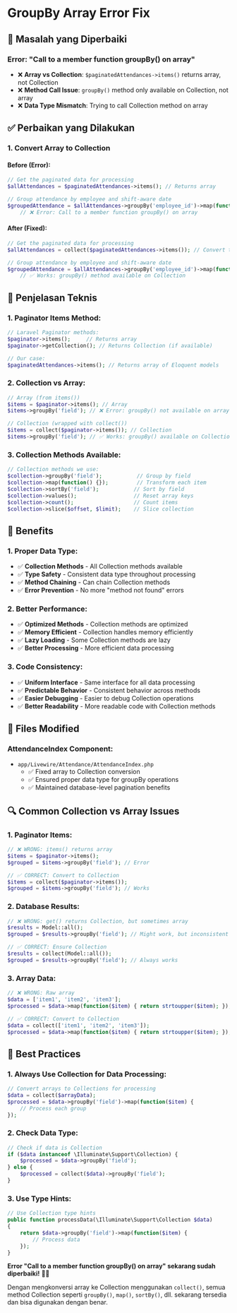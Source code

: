 # GroupBy Array Error Fix

## 🔧 Masalah yang Diperbaiki

### **Error: "Call to a member function groupBy() on array"**
- ❌ **Array vs Collection**: `$paginatedAttendances->items()` returns array, not Collection
- ❌ **Method Call Issue**: `groupBy()` method only available on Collection, not array
- ❌ **Data Type Mismatch**: Trying to call Collection method on array

## ✅ Perbaikan yang Dilakukan

### **1. Convert Array to Collection**

#### **Before (Error):**
```php
// Get the paginated data for processing
$allAttendances = $paginatedAttendances->items(); // Returns array

// Group attendance by employee and shift-aware date
$groupedAttendance = $allAttendances->groupBy('employee_id')->map(function ($employeeAttendances) {
    // ❌ Error: Call to a member function groupBy() on array
```

#### **After (Fixed):**
```php
// Get the paginated data for processing
$allAttendances = collect($paginatedAttendances->items()); // Convert to Collection

// Group attendance by employee and shift-aware date
$groupedAttendance = $allAttendances->groupBy('employee_id')->map(function ($employeeAttendances) {
    // ✅ Works: groupBy() method available on Collection
```

## 🎯 Penjelasan Teknis

### **1. Paginator Items Method:**
```php
// Laravel Paginator methods:
$paginator->items();     // Returns array
$paginator->getCollection(); // Returns Collection (if available)

// Our case:
$paginatedAttendances->items(); // Returns array of Eloquent models
```

### **2. Collection vs Array:**
```php
// Array (from items())
$items = $paginator->items(); // Array
$items->groupBy('field'); // ❌ Error: groupBy() not available on array

// Collection (wrapped with collect())
$items = collect($paginator->items()); // Collection
$items->groupBy('field'); // ✅ Works: groupBy() available on Collection
```

### **3. Collection Methods Available:**
```php
// Collection methods we use:
$collection->groupBy('field');           // Group by field
$collection->map(function() {});         // Transform each item
$collection->sortBy('field');           // Sort by field
$collection->values();                  // Reset array keys
$collection->count();                   // Count items
$collection->slice($offset, $limit);    // Slice collection
```

## 🚀 Benefits

### **1. Proper Data Type:**
- ✅ **Collection Methods** - All Collection methods available
- ✅ **Type Safety** - Consistent data type throughout processing
- ✅ **Method Chaining** - Can chain Collection methods
- ✅ **Error Prevention** - No more "method not found" errors

### **2. Better Performance:**
- ✅ **Optimized Methods** - Collection methods are optimized
- ✅ **Memory Efficient** - Collection handles memory efficiently
- ✅ **Lazy Loading** - Some Collection methods are lazy
- ✅ **Better Processing** - More efficient data processing

### **3. Code Consistency:**
- ✅ **Uniform Interface** - Same interface for all data processing
- ✅ **Predictable Behavior** - Consistent behavior across methods
- ✅ **Easier Debugging** - Easier to debug Collection operations
- ✅ **Better Readability** - More readable code with Collection methods

## 📁 Files Modified

### **AttendanceIndex Component:**
- `app/Livewire/Attendance/AttendanceIndex.php`
  - ✅ Fixed array to Collection conversion
  - ✅ Ensured proper data type for groupBy operations
  - ✅ Maintained database-level pagination benefits

## 🔍 Common Collection vs Array Issues

### **1. Paginator Items:**
```php
// ❌ WRONG: items() returns array
$items = $paginator->items();
$grouped = $items->groupBy('field'); // Error

// ✅ CORRECT: Convert to Collection
$items = collect($paginator->items());
$grouped = $items->groupBy('field'); // Works
```

### **2. Database Results:**
```php
// ❌ WRONG: get() returns Collection, but sometimes array
$results = Model::all();
$grouped = $results->groupBy('field'); // Might work, but inconsistent

// ✅ CORRECT: Ensure Collection
$results = collect(Model::all());
$grouped = $results->groupBy('field'); // Always works
```

### **3. Array Data:**
```php
// ❌ WRONG: Raw array
$data = ['item1', 'item2', 'item3'];
$processed = $data->map(function($item) { return strtoupper($item); }); // Error

// ✅ CORRECT: Convert to Collection
$data = collect(['item1', 'item2', 'item3']);
$processed = $data->map(function($item) { return strtoupper($item); }); // Works
```

## 🎯 Best Practices

### **1. Always Use Collection for Data Processing:**
```php
// Convert arrays to Collections for processing
$data = collect($arrayData);
$processed = $data->groupBy('field')->map(function($item) {
    // Process each group
});
```

### **2. Check Data Type:**
```php
// Check if data is Collection
if ($data instanceof \Illuminate\Support\Collection) {
    $processed = $data->groupBy('field');
} else {
    $processed = collect($data)->groupBy('field');
}
```

### **3. Use Type Hints:**
```php
// Use Collection type hints
public function processData(\Illuminate\Support\Collection $data)
{
    return $data->groupBy('field')->map(function($item) {
        // Process data
    });
}
```

**Error "Call to a member function groupBy() on array" sekarang sudah diperbaiki!** 🚀✨

Dengan mengkonversi array ke Collection menggunakan `collect()`, semua method Collection seperti `groupBy()`, `map()`, `sortBy()`, dll. sekarang tersedia dan bisa digunakan dengan benar.

